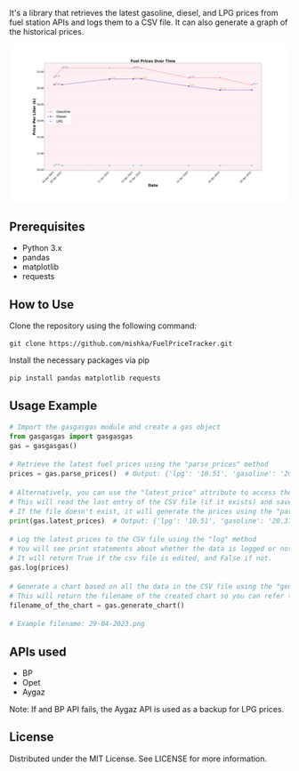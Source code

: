 It's a library that retrieves the latest gasoline, diesel, and LPG prices from fuel station APIs and logs them to a CSV file. It can also generate a graph of the historical prices.

![alt text](https://github.com/mishka/FuelPriceTracker/blob/main/29-04-2023.png?raw=true)
## Prerequisites
 - Python 3.x
 - pandas
 - matplotlib
 - requests
 
## How to Use
Clone the repository using the following command:

`git clone https://github.com/mishka/FuelPriceTracker.git`

Install the necessary packages via pip

`pip install pandas matplotlib requests`

## Usage Example

```python
# Import the gasgasgas module and create a gas object
from gasgasgas import gasgasgas
gas = gasgasgas()

# Retrieve the latest fuel prices using the "parse_prices" method
prices = gas.parse_prices()  # Output: {'lpg': '10.51', 'gasoline': '20.37', 'diesel': '19.76'}

# Alternatively, you can use the "latest_price" attribute to access the latest prices
# This will read the last entry of the CSV file (if it exists) and save it in this attribute
# If the file doesn't exist, it will generate the prices using the "parse_price" method
print(gas.latest_prices)  # Output: {'lpg': '10.51', 'gasoline': '20.37', 'diesel': '19.76'}

# Log the latest prices to the CSV file using the "log" method
# You will see print statements about whether the data is logged or not, depending on if the data has changed since the last run
# It will return True if the csv file is edited, and False if not.
gas.log(prices)

# Generate a chart based on all the data in the CSV file using the "generate_char" method
# This will return the filename of the created chart so you can refer to it later
filename_of_the_chart = gas.generate_chart()

# Example filename: 29-04-2023.png
```

## APIs used
 - BP  
 - Opet  
 - Aygaz  
 
Note: If and BP API fails, the Aygaz API is used as a backup for LPG prices.

## License
Distributed under the MIT License. See LICENSE for more information.
